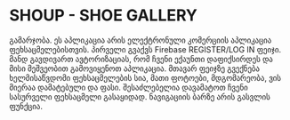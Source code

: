 # SHOUP - SHOE GALLERY
გამარჯობა. ეს აპლიკაცია არის ელექტრონული კომერციის აპლიკაცია ფეხსაცმელებისთვის. პირველი გვაქვს Firebase REGISTER/LOG IN ფეიჯი. მანდ გავდივართ ავტორიზაციას, რომ ჩვენი ექაუნთი დაფიქსირდეს და მისი მეშვეობით გამოვიყენოთ აპლიკაცია. მთავარ ფეიჯზე გვექნება ხელმისაწვდომი ფეხსაცმელების სია, მათი ფოტოები, მდგომარეობა, ვის მიერაა დამატებული და ფასი. შესაძლებელია დავამატოთ ჩვენი სასურველი ფეხსაცმელი გასაყიდად. ნავიგაციის ბარზე არის გასვლის ფუნქცია.
